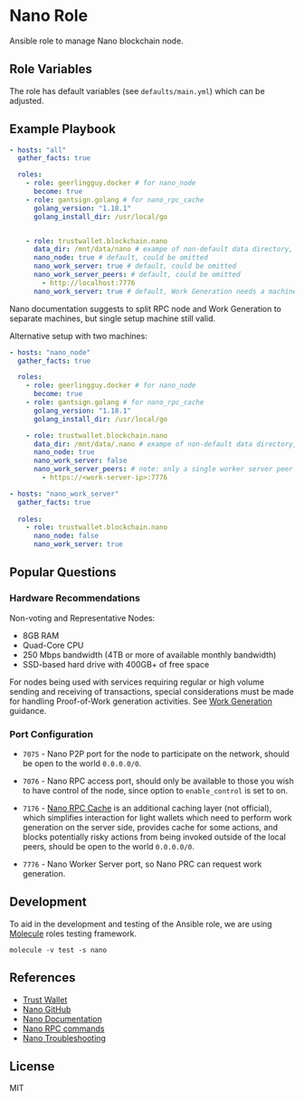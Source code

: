 # Nano Role

Ansible role to manage Nano blockchain node.

## Role Variables

The role has default variables (see `defaults/main.yml`) which can be adjusted.

## Example Playbook

```yaml
- hosts: "all"
  gather_facts: true

  roles:
    - role: geerlingguy.docker # for nano_node
      become: true
    - role: gantsign.golang # for nano_rpc_cache
      golang_version: "1.18.1"
      golang_install_dir: /usr/local/go


    - role: trustwallet.blockchain.nano
      data_dir: /mnt/data/nano # exampe of non-default data directory, default is /home/nano/.nano
      nano_node: true # default, could be omitted
      nano_work_server: true # default, could be omitted
      nano_work_server_peers: # default, could be omitted
        - http://localhost:7776
      nano_work_server: true # default, Work Generation needs a machine with GPU attached
```

Nano documentation suggests to split RPC node and Work Generation to separate machines, but single setup machine still valid.

Alternative setup with two machines:

```yaml
- hosts: "nano_node"
  gather_facts: true

  roles:
    - role: geerlingguy.docker # for nano_node
      become: true
    - role: gantsign.golang # for nano_rpc_cache
      golang_version: "1.18.1"
      golang_install_dir: /usr/local/go

    - role: trustwallet.blockchain.nano
      data_dir: /mnt/data/.nano # exampe of non-default data directory, default is /home/nano/.nano
      nano_node: true
      nano_work_server: false
      nano_work_server_peers: # note: only a single worker server peer is supported atm
        - https://<work-server-ip>:7776

- hosts: "nano_work_server"
  gather_facts: true
  
  roles:
    - role: trustwallet.blockchain.nano
      nano_node: false
      nano_work_server: true
```

## Popular Questions

### Hardware Recommendations

Non-voting and Representative Nodes:

* 8GB RAM
* Quad-Core CPU
* 250 Mbps bandwidth (4TB or more of available monthly bandwidth)
* SSD-based hard drive with 400GB+ of free space

For nodes being used with services requiring regular or high volume sending and receiving of transactions,
special considerations must be made for handling Proof-of-Work generation activities.
See [Work Generation](https://docs.nano.org/integration-guides/work-generation/) guidance.

### Port Configuration

* `7075` - Nano P2P port for the node to participate on the network, should be open to the world `0.0.0.0/0`.

* `7076` - Nano RPC access port, should only be available to those you wish to have control of the node, since option to `enable_control` is set to on.

* `7176` - [Nano RPC Cache](https://github.com/catenocrypt/nano-work-cache) is an additional caching layer (not official), which simplifies interaction for
light wallets which need to perform work generation on the server side,
provides cache for some actions, and blocks potentially risky actions from being invoked outside of the local peers, should be open to the world `0.0.0.0/0`.

* `7776` - Nano Worker Server port, so Nano PRC can request work generation.

## Development

To aid in the development and testing of the Ansible role, we are 
using [Molecule](https://molecule.readthedocs.io/en/latest/index.html) roles testing framework.

```shell
molecule -v test -s nano
```

## References

* [Trust Wallet](https://trustwallet.com)
* [Nano GitHub](https://github.com/nanocurrency/nano-node)
* [Nano Documentation](https://docs.nano.org/running-a-node/overview/)
* [Nano RPC commands](https://docs.nano.org/commands/rpc-protocol/)
* [Nano Troubleshooting](https://docs.nano.org/running-a-node/troubleshooting/)

## License

MIT

